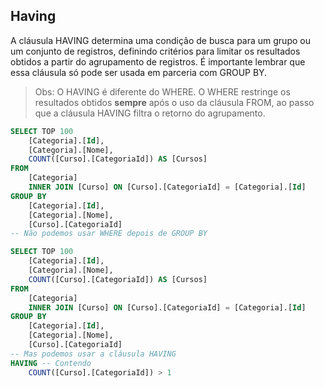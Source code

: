 ## Having

A cláusula HAVING determina uma condição de busca para um grupo ou um conjunto de registros, definindo critérios para limitar os resultados obtidos a partir do agrupamento de registros. É importante lembrar que essa cláusula só pode ser usada em parceria com GROUP BY.

> Obs: O HAVING é diferente do WHERE. O WHERE restringe os resultados obtidos **sempre** após o uso da cláusula FROM, ao passo que a cláusula HAVING filtra o retorno do agrupamento.

`````sql
SELECT TOP 100
	[Categoria].[Id],
    [Categoria].[Nome],
    COUNT([Curso].[CategoriaId]) AS [Cursos]
FROM    
    [Categoria]
    INNER JOIN [Curso] ON [Curso].[CategoriaId] = [Categoria].[Id]
GROUP BY
	[Categoria].[Id],
    [Categoria].[Nome],
    [Curso].[CategoriaId]
-- Não podemos usar WHERE depois de GROUP BY
`````

````sql
SELECT TOP 100
	[Categoria].[Id],
    [Categoria].[Nome],
    COUNT([Curso].[CategoriaId]) AS [Cursos]
FROM    
    [Categoria]
    INNER JOIN [Curso] ON [Curso].[CategoriaId] = [Categoria].[Id]
GROUP BY
	[Categoria].[Id],
    [Categoria].[Nome],
    [Curso].[CategoriaId]
-- Mas podemos usar a cláusula HAVING
HAVING -- Contendo
	COUNT([Curso].[CategoriaId]) > 1
````

